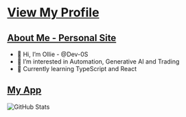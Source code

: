 # [View My Profile](https://github.com/Dev-0S)

## [About Me - Personal Site](https://dev-0s.github.io/os/index.html)

- 👋 Hi, I’m Ollie - @Dev-0S
- 👀 I’m interested in Automation, Generative AI and Trading
- 🌱 Currently learning TypeScript and React

## [My App](https://stealth-gallery.vercel.app/)


![GitHub Stats](https://github-readme-stats.vercel.app/api?username=dev-0s&show_icons=true&theme=tokyonight&hide=prs)


<!---
Dev-0S/Dev-0S is a ✨ special ✨ repository because its `README.md` (this file) appears on your GitHub profile.
You can click the Preview link to take a look at your changes.
--->
